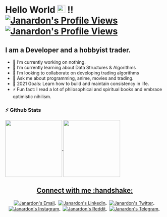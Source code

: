 <!--Header-->
<h1> Hello World <img src="https://i.gifer.com/origin/0c/0c71e4577721c09ecca15af4f273e4d0_w200.gif" width="25px" height="25px" > !!
<a href="#">
  <img alt="Janardon's Profile Views" src="https://komarev.com/ghpvc/?username=janardannn&color=blue" />
</a>
<a href="https://github.com/janardannn?tab=followers">
  <img alt="Janardon's Profile Views" src="https://img.shields.io/github/followers/janardannn.svg?style=flat&label=Follow" />
</a>
</h1>

## I am a Developer and a hobbyist trader.

- 🔭 I’m currently working on nothing.
- 🌱 I’m currently learning about Data Structures & Algorithms
- 👯 I’m looking to collaborate on developing trading algorithms
- 💬 Ask me about programming, anime, movies and trading.
- 🥅 2021 Goals: Learn how to build and maintain consistency in life.
- ⚡ Fun fact: I read a lot of philosophical and spiritual books and embrace optimistic nihilism.


<!--Mid GIF
</hr>
<p align="center">
<img align="center" src="https://media.giphy.com/media/CchzkJJ6UrQmQ/giphy.gif" width="100%" height="400px"/>
</p>
<p align="center"><i><b>When I see a bug in my code 天照 </b></i></p>
</hr>
</br>
-->
### :zap: Github Stats

<p align="left">
<a href="https://github.com/janardannn">
  <img align="center" height="180px" src="https://github-readme-stats.anuraghazra1.vercel.app/api?username=janardannn&layout=compact&show_icons=true&theme=tokyonight&line_height=27&title_color=FFFFFF"
</a>
<a href="https://github.com/janardannn">
  <img align="center" height="180px" src="https://github-readme-stats.vercel.app/api/top-langs/?username=janardannn&layout=compact&&show_icons=true&theme=tokyonight&line_height=27&title_color=FFFFFF"
</a>
</p>


<!--Social-->
<p align="center">
  <h2 align="center"> Connect with me :handshake:</h2>
</p>
<p align="center">
<a href="mailto:janardonhazarika7@gmail.com" target="_blank">
  <img align="center" alt="Janardon's Email" src="https://img.icons8.com/fluent/48/000000/gmail--v2.png"/>
</a>
&nbsp;
<a href="https://www.linkedin.com/in/janardan-hazarika-7b3b7b189/" target="_blank">
  <img align="center" alt="Janardon's Linkedin" src="https://img.icons8.com/fluent/48/000000/linkedin.png"/>
</a>
&nbsp;
 <!--
<a href="https://codeforces.com/profile/ZetaFunction" target="_blank">
  <img align="center" alt="" width="60px" src="https://lh3.googleusercontent.com/-9azrA7GgyNpNVfHRI5xLhRyy4OuqevecUAjUFFfpJccTGHkdd4oXYfw11Z5-jxlDRM=s200" />
</a>
&nbsp;

<a href="https://www.codechef.com/users/" target="_blank">
  <img align="center" alt="" width="48px" src="https://s3.amazonaws.com/codechef_shared/sites/default/files/uploads/pictures/811b20a47eac52b10c90ab82e0628e21.png"/>
</a>
&nbsp;
-->
<a href="https://twitter.com/janardanhhh/" target="_blank">
  <img align="center" alt="Janardon's Twitter" src="https://img.icons8.com/fluent/48/000000/twitter.png"/>
</a>
&nbsp;
<a href="https://www.instagram.com/janardanhhh/" target="_blank">
  <img align="center" alt="Janardon's Instagram" src="https://img.icons8.com/fluent/48/000000/instagram-new.png" />
</a>
&nbsp;
<a href="https://www.reddit.com/user/mind_uncapped/" target="_blank">
  <img align="center" alt="Janardon's Reddit" src="https://img.icons8.com/fluent/48/000000/reddit.png" />
</a>
&nbsp;
<a href="https://t.me/janardan_hazarika" target="_blank">
  <img align="center" alt="Janardon's Telegram" src="https://img.icons8.com/color/48/000000/telegram-app.png" />
</a>
&nbsp;
<!--
<a href="https://discordapp.com/users/624486651317452812/" target="_blank">
  <img align="center" alt="Janardon's Discord" src="https://img.icons8.com/fluent/48/000000/discord-logo.png" />
</a>
&nbsp;

</p>

<h3 align="center">Show some :heart: by starring some of the repositories!</h3>

<!--OLD-->
<!--<h3 align="center">Show some <img src="https://media.giphy.com/media/l0K4kWJir91VEoa1W/giphy.gif" width="75px" > by starring some of the repositories!</h3>-->
<!--<img src="https://github-readme-quotes.herokuapp.com/quote?theme=tokyonight" /> 
--> 
